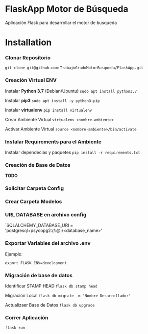 # FlaskApp Motor de Búsqueda
Aplicación Flask para desarrollar el motor de busqueda 

# Installation

### Clonar Repositorio
`git clone git@github.com:TrabajoGradoMotorBusqueda/FlaskApp.git`

### Creación Virtual ENV
Instalar **Python 3.7**
(Debian/Ubuntu)
`sudo apt install python3.7`

Instalar **pip3**
`sudo apt install -y python3-pip`

Instalar **virtualenv**
`pip install virtualenv`

Crear Ambiente Virtual
`virtualenv <nombre-ambiente>`

Activar Ambiente Virtual
`source <nombre-ambiente>/bin/activate`

### Instalar Requirements para el Ambiente
Instalar dependecias y paquetes
`pip install -r requirements.txt`

### Creación de Base de Datos

**TODO**

### Solicitar Carpeta Config
### Crear Carpeta Modelos

### URL DATABASE en archivo config 
`SQLALCHEMY_DATABASE_URI = 'postgresql+psycopg2://<username>:<password>@<url>:<port>/<database_name>'

### Exportar Variables del archivo .env
Ejemplo:

`export FLASK_ENV=development`

### Migración de base de datos
Identificar STAMP HEAD
`flask db stamp head`

Migración Local
`flask db migrate -m 'Nombre Desarrollador'`

Actualizaer Base de Datos
`flask db upgrade` 

### Correr Aplicación
`flask run`
